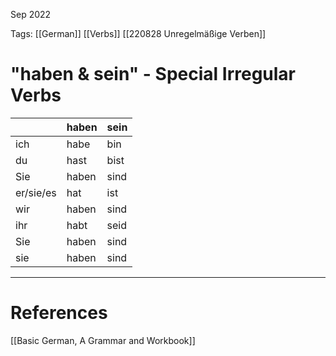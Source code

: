 Sep 2022
   

Tags: [[German]] [[Verbs]] [[220828 Unregelmäßige Verben]]

# "haben & sein" - Special Irregular Verbs
|           | haben | sein |
|-          | -     | -    |      
| ich       | habe  | bin  |  
| du        | hast  | bist |  
| Sie       | haben | sind |  
| er/sie/es | hat   | ist  |  
| wir       | haben | sind |  
| ihr       | habt  | seid |  
| Sie       | haben | sind |  
| sie       | haben | sind |  




---
# References
[[Basic German, A Grammar and Workbook]]
